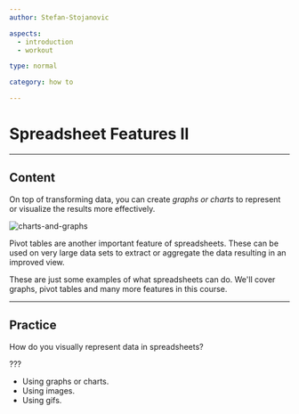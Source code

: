```yaml
---
author: Stefan-Stojanovic

aspects:
  - introduction
  - workout

type: normal

category: how to

---
```


# Spreadsheet Features II

---
## Content

On top of transforming data, you can create *graphs or charts* to represent or visualize the results more effectively.

![charts-and-graphs](https://img.enkipro.com/f85a38f772093d491212cbdf439aa80f.png)

Pivot tables are another important feature of spreadsheets. These can be used on very large data sets to extract or aggregate the data resulting in an improved view.

These are just some examples of what spreadsheets can do. We'll cover graphs, pivot tables and many more features in this course.

---
## Practice

How do you visually represent data in spreadsheets?

???

* Using graphs or charts.
* Using images.
* Using gifs.